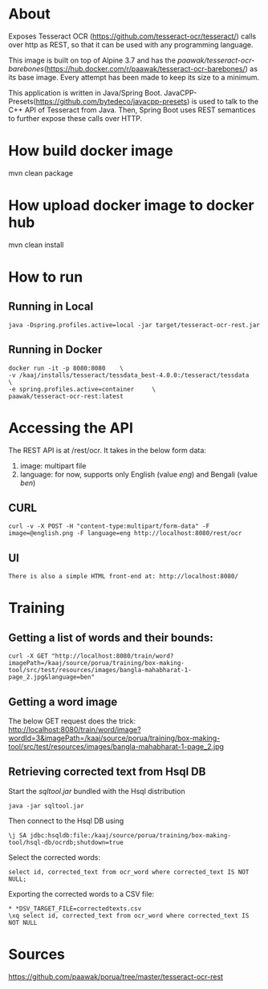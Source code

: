 # About

Exposes Tesseract OCR (https://github.com/tesseract-ocr/tesseract/) calls over http as REST, so that it can be used with any programming language.

This image is built on top of Alpine 3.7 and has the *paawak/tesseract-ocr-barebones*(https://hub.docker.com/r/paawak/tesseract-ocr-barebones/) as its base image. Every attempt has been made to keep its size to a minimum. 

This application is written in Java/Spring Boot. JavaCPP-Presets(https://github.com/bytedeco/javacpp-presets) is used to talk to the C++ API of Tesseract from Java. Then, Spring Boot uses REST semantices to further expose these calls over HTTP. 

# How build docker image

mvn clean package

# How upload docker image to docker hub

mvn clean install

# How to run

## Running in Local

    java -Dspring.profiles.active=local -jar target/tesseract-ocr-rest.jar

## Running in Docker

    docker run -it -p 8080:8080    \
    -v /kaaj/installs/tesseract/tessdata_best-4.0.0:/tesseract/tessdata    \
    -e spring.profiles.active=container     \
    paawak/tesseract-ocr-rest:latest

# Accessing the API

The REST API is at /rest/ocr. It takes in the below form data:
1. image: multipart file
2. language: for now, supports only English (value *eng*) and Bengali (value *ben*) 

## CURL

	curl -v -X POST -H "content-type:multipart/form-data" -F image=@english.png -F language=eng http://localhost:8080/rest/ocr  

## UI

	There is also a simple HTML front-end at: http://localhost:8080/
	
# Training

## Getting a list of words and their bounds:

    curl -X GET "http://localhost:8080/train/word?imagePath=/kaaj/source/porua/training/box-making-tool/src/test/resources/images/bangla-mahabharat-1-page_2.jpg&language=ben"	

## Getting a word image

The below GET request does the trick:
<http://localhost:8080/train/word/image?wordId=3&imagePath=/kaaj/source/porua/training/box-making-tool/src/test/resources/images/bangla-mahabharat-1-page_2.jpg>	

## Retrieving corrected text from Hsql DB

Start the *sqltool.jar* bundled with the Hsql distribution
    
    java -jar sqltool.jar 
    
Then connect to the Hsql DB using
    
    \j SA jdbc:hsqldb:file:/kaaj/source/porua/training/box-making-tool/hsql-db/ocrdb;shutdown=true
    
Select the corrected words:    

    select id, corrected_text from ocr_word where corrected_text IS NOT NULL;
    
Exporting the corrected words to a CSV file:   
    
    * *DSV_TARGET_FILE=correctedtexts.csv
    \xq select id, corrected_text from ocr_word where corrected_text IS NOT NULL
		
# Sources
		
<https://github.com/paawak/porua/tree/master/tesseract-ocr-rest>
